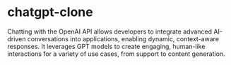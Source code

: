 # chatgpt-clone
Chatting with the OpenAI API allows developers to integrate advanced AI-driven conversations into applications, enabling dynamic, context-aware responses. It leverages GPT models to create engaging, human-like interactions for a variety of use cases, from support to content generation.
